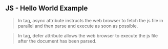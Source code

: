 ## JS - Hello World Example

> In <script async src=""></script> tag, async attribute instructs the web browser to fetch the js file in parallel and then parse and execute as soon as possible.

> In <script defer src=""></script> tag, defer attribute allows the web browser to execute the js file after the document has been parsed.

